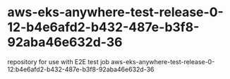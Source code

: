 # aws-eks-anywhere-test-release-0-12-b4e6afd2-b432-487e-b3f8-92aba46e632d-36
repository for use with E2E test job aws-eks-anywhere-test-release-0-12:b4e6afd2-b432-487e-b3f8-92aba46e632d-36
